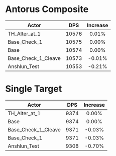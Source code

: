 # Antorus Composite
| Actor | DPS | Increase |
|---|:---:|:---:|
|TH_Alter_at_1|10576|0.01%|
|Base_Check_1|10575|0.00%|
|Base|10574|0.00%|
|Base_Check_1_Cleave|10573|-0.01%|
|Anshlun_Test|10553|-0.21%|

# Single Target
| Actor | DPS | Increase |
|---|:---:|:---:|
|TH_Alter_at_1|9374|0.00%|
|Base|9374|0.00%|
|Base_Check_1_Cleave|9371|-0.03%|
|Base_Check_1|9371|-0.03%|
|Anshlun_Test|9308|-0.70%|
